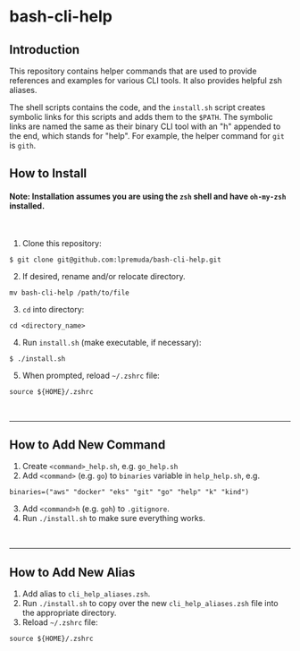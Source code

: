 # bash-cli-help

## Introduction

This repository contains helper commands that are used to provide references and examples for various CLI tools. It also provides helpful zsh aliases.

The shell scripts contains the code, and the `install.sh` script creates symbolic links for this scripts and adds them to the `$PATH`. The symbolic links are named the same as their binary CLI tool with an "h" appended to the end, which stands for "help". For example, the helper command for `git` is `gith`.

## How to Install
#### Note: Installation assumes you are using the `zsh` shell and have `oh-my-zsh` installed.
&nbsp;

1. Clone this repository:
```shell
$ git clone git@github.com:lpremuda/bash-cli-help.git
```

2. If desired, rename and/or relocate directory.
```shell
mv bash-cli-help /path/to/file
```

3. `cd` into directory:
```shell
cd <directory_name>
```

4. Run `install.sh` (make executable, if necessary):
```shell
$ ./install.sh
```

5. When prompted, reload `~/.zshrc` file:
```shell
source ${HOME}/.zshrc
```

&nbsp;

---
## How to Add New Command

1. Create `<command>_help.sh`, e.g. `go_help.sh`
2. Add `<command>` (e.g. `go`) to `binaries` variable in `help_help.sh`, e.g.
```shell
binaries=("aws" "docker" "eks" "git" "go" "help" "k" "kind")
```
3. Add `<command>h` (e.g. `goh`) to `.gitignore`.
4. Run `./install.sh` to make sure everything works.

&nbsp;

---

## How to Add New Alias

1. Add alias to `cli_help_aliases.zsh`.
2. Run `./install.sh` to copy over the new `cli_help_aliases.zsh` file into the appropriate directory.
3. Reload `~/.zshrc` file:
```shell
source ${HOME}/.zshrc
```


